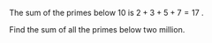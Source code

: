 The sum of the primes below $10$ is $2 + 3 + 5 + 7 = 17$ .

Find the sum of all the primes below two million.